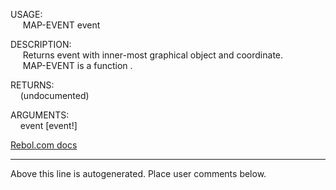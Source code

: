 USAGE:  
&nbsp;&nbsp;&nbsp;&nbsp;&nbsp;MAP-EVENT&nbsp;event&nbsp;  
  
DESCRIPTION:  
&nbsp;&nbsp;&nbsp;&nbsp;&nbsp;Returns&nbsp;event&nbsp;with&nbsp;inner-most&nbsp;graphical&nbsp;object&nbsp;and&nbsp;coordinate.  
&nbsp;&nbsp;&nbsp;&nbsp;&nbsp;MAP-EVENT&nbsp;is&nbsp;a&nbsp;function&nbsp;.  
  
RETURNS:  
&nbsp;&nbsp;&nbsp;&nbsp;(undocumented)  
  
ARGUMENTS:  
&nbsp;&nbsp;&nbsp;&nbsp;event&nbsp;[event!]  

[Rebol.com docs](http://www.rebol.com/r3/docs/functions/map-event.html)
___
Above this line is autogenerated. Place user comments below.